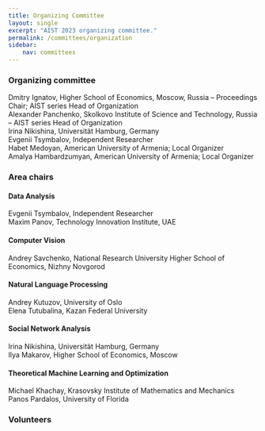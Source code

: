 ```yaml
---
title: Organizing Committee
layout: single
excerpt: "AIST 2023 organizing committee."
permalink: /committees/organization
sidebar: 
    nav: committees 
---
```


<h3>Organizing committee</h3>
Dmitry Ignatov, Higher School of Economics, Moscow, Russia &ndash; Proceedings Chair; AIST series Head of Organization<br/>
Alexander Panchenko, Skolkovo Institute of Science and Technology, Russia &ndash; AIST series Head of Organization<br/>
Irina Nikishina, Universität Hamburg, Germany<br/>
Evgenii Tsymbalov, Independent Researcher<br/>
Habet Medoyan, American University of Armenia; Local Organizer<br/>
Amalya Hambardzumyan, American University of Armenia; Local Organizer

<h3>Area chairs</h3>

<h4>Data Analysis</h4>
Evgenii Tsymbalov, Independent Researcher<br/>
Maxim Panov, Technology Innovation Institute, UAE

<h4>Computer Vision</h4>
Andrey Savchenko, National Research University Higher School of Economics, Nizhny Novgorod

<h4>Natural Language Processing</h4>
Andrey Kutuzov, University of Oslo<br/>
Elena Tutubalina, Kazan Federal University

<h4>Social Network Analysis</h4>
Irina Nikishina, Universität Hamburg, Germany<br/>
Ilya Makarov, Higher School of Economics, Moscow

<h4>Theoretical Machine Learning and Optimization</h4>
Michael Khachay, Krasovsky Institute of Mathematics and Mechanics<br/>
Panos Pardalos, University of Florida

<h3>Volunteers</h3>
